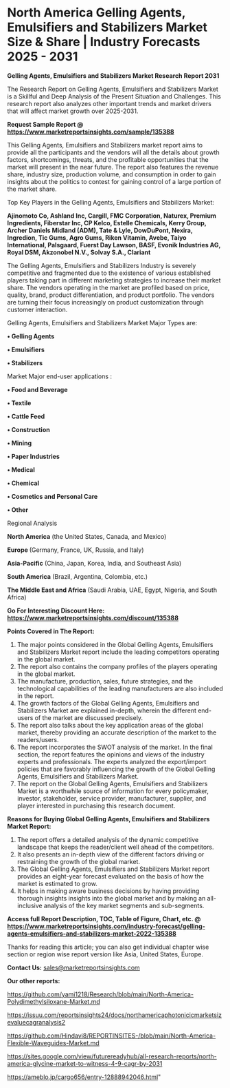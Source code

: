  # North America Gelling Agents, Emulsifiers and Stabilizers Market Size & Share | Industry Forecasts 2025 - 2031

<strong>Gelling Agents, Emulsifiers and Stabilizers Market Research Report 2031</strong>

The Research Report on Gelling Agents, Emulsifiers and Stabilizers Market is a Skillful and Deep Analysis of the Present Situation and Challenges. This research report also analyzes other important trends and market drivers that will affect market growth over 2025-2031.

<strong>Request Sample Report @ <a href=https://www.marketreportsinsights.com/sample/135388>https://www.marketreportsinsights.com/sample/135388</a></strong>

This Gelling Agents, Emulsifiers and Stabilizers market report aims to provide all the participants and the vendors will all the details about growth factors, shortcomings, threats, and the profitable opportunities that the market will present in the near future. The report also features the revenue share, industry size, production volume, and consumption in order to gain insights about the politics to contest for gaining control of a large portion of the market share.

Top Key Players in the Gelling Agents, Emulsifiers and Stabilizers Market:

<strong>Ajinomoto Co, Ashland Inc, Cargill, FMC Corporation, Naturex, Premium Ingredients, Fiberstar Inc, CP Kelco, Estelle Chemicals, Kerry Group, Archer Daniels Midland (ADM), Tate & Lyle, DowDuPont, Nexira, Ingredion, Tic Gums, Agro Gums, Riken Vitamin, Avebe, Taiyo International, Palsgaard, Fuerst Day Lawson, BASF, Evonik Industries AG, Royal DSM, Akzonobel N.V., Solvay S.A., Clariant</strong>

The Gelling Agents, Emulsifiers and Stabilizers Industry is severely competitive and fragmented due to the existence of various established players taking part in different marketing strategies to increase their market share. The vendors operating in the market are profiled based on price, quality, brand, product differentiation, and product portfolio. The vendors are turning their focus increasingly on product customization through customer interaction.

Gelling Agents, Emulsifiers and Stabilizers Market Major Types are:

<strong>• Gelling Agents

• Emulsifiers

• Stabilizers</strong>

Market Major end-user applications :

<strong>• Food and Beverage

• Textile

• Cattle Feed

• Construction

• Mining

• Paper Industries

• Medical

• Chemical

• Cosmetics and Personal Care

• Other</strong>

Regional Analysis

</u><strong><b>North America</b></strong> (the United States, Canada, and Mexico)

<strong><b>Europe </b></strong>(Germany, France, UK, Russia, and Italy)

<strong><b>Asia-Pacific</b></strong> (China, Japan, Korea, India, and Southeast Asia)

<strong><b>South America</b></strong> (Brazil, Argentina, Colombia, etc.)

<strong><b>The Middle East and Africa</b></strong> (Saudi Arabia, UAE, Egypt, Nigeria, and South Africa)

<strong>Go For Interesting Discount Here: <a href=https://www.marketreportsinsights.com/discount/135388>https://www.marketreportsinsights.com/discount/135388</a></strong>

<strong>Points Covered in The Report:</strong>
<ol>
  <li>The major points considered in the Global Gelling Agents, Emulsifiers and Stabilizers Market report include the leading competitors operating in the global market.</li>
  <li>The report also contains the company profiles of the players operating in the global market.</li>
  <li>The manufacture, production, sales, future strategies, and the technological capabilities of the leading manufacturers are also included in the report.</li>
  <li>The growth factors of the Global Gelling Agents, Emulsifiers and Stabilizers Market are explained in-depth, wherein the different end-users of the market are discussed precisely.</li>
  <li>The report also talks about the key application areas of the global market, thereby providing an accurate description of the market to the readers/users.</li>
  <li>The report incorporates the SWOT analysis of the market. In the final section, the report features the opinions and views of the industry experts and professionals. The experts analyzed the export/import policies that are favorably influencing the growth of the Global Gelling Agents, Emulsifiers and Stabilizers Market.</li>
  <li>The report on the Global Gelling Agents, Emulsifiers and Stabilizers Market is a worthwhile source of information for every policymaker, investor, stakeholder, service provider, manufacturer, supplier, and player interested in purchasing this research document.</li>
</ol>
<strong>Reasons for Buying Global Gelling Agents, Emulsifiers and Stabilizers Market Report:</strong>

<ol>
  <li>The report offers a detailed analysis of the dynamic competitive landscape that keeps the reader/client well ahead of the competitors.</li>
  <li>It also presents an in-depth view of the different factors driving or restraining the growth of the global market.</li>
  <li>The Global Gelling Agents, Emulsifiers and Stabilizers Market report provides an eight-year forecast evaluated on the basis of how the market is estimated to grow.</li>
  <li>It helps in making aware business decisions by having providing thorough insights insights into the global market and by making an all-inclusive analysis of the key market segments and sub-segments.</li>
</ol>
<strong>Access full Report Description, TOC, Table of Figure, Chart, etc. @ <a href=https://www.marketreportsinsights.com/industry-forecast/gelling-agents-emulsifiers-and-stabilizers-market-2022-135388>https://www.marketreportsinsights.com/industry-forecast/gelling-agents-emulsifiers-and-stabilizers-market-2022-135388</a></strong>


Thanks for reading this article; you can also get individual chapter wise section or region wise report version like Asia, United States, Europe.

<strong>Contact Us:</strong>
sales@marketreportsinsights.com

<strong>Our other reports:</strong>

<a href=https://github.com/yami1218/Research/blob/main/North-America-Polydimethylsiloxane-Market.md>https://github.com/yami1218/Research/blob/main/North-America-Polydimethylsiloxane-Market.md</a>

<a href=https://issuu.com/reportsinsights24/docs/northamericaphotonicicmarketsizevaluecagranalysis2>https://issuu.com/reportsinsights24/docs/northamericaphotonicicmarketsizevaluecagranalysis2</a>

<a href=https://github.com/Hindavi8/REPORTINSITES-/blob/main/North-America-Flexible-Waveguides-Market.md>https://github.com/Hindavi8/REPORTINSITES-/blob/main/North-America-Flexible-Waveguides-Market.md</a>

<a href=https://sites.google.com/view/futurereadyhub/all-research-reports/north-america-glycine-market-to-witness-4-9-cagr-by-2031>https://sites.google.com/view/futurereadyhub/all-research-reports/north-america-glycine-market-to-witness-4-9-cagr-by-2031</a>

<a href=https://ameblo.jp/cargo656/entry-12888942046.html>https://ameblo.jp/cargo656/entry-12888942046.html</a>"
